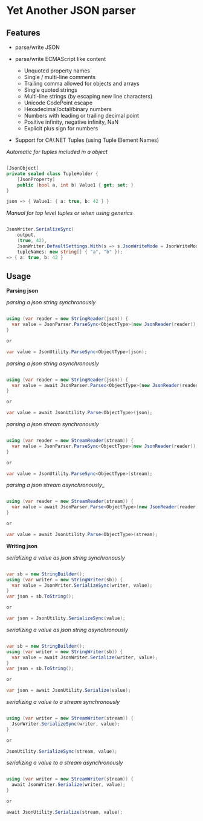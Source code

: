 # Yet Another JSON parser

## Features

* parse/write JSON
* parse/write ECMAScript like content
	* Unquoted property names
	* Single / multi-line comments
	* Trailing comma allowed for objects and arrays
	* Single quoted strings
	* Multi-line strings (by escaping new line characters)
	* Unicode CodePoint escape
	* Hexadecimal/octal/binary numbers
	* Numbers with leading or trailing decimal point
	* Positive infinity, negative infinity, NaN
	* Explicit plus sign for numbers

* Support for C#/.NET Tuples (using Tuple Element Names)

_Automatic for tuples included in a object_

```csharp

[JsonObject]
private sealed class TupleHolder {
	[JsonProperty]
	public (bool a, int b) Value1 { get; set; }
}

json => { Value1: { a: true, b: 42 } }

```

_Manual for top level tuples or when using generics_

```csharp

JsonWriter.SerializeSync(
    output,
    (true, 42),
    JsonWriter.DefaultSettings.With(s => s.JsonWriteMode = JsonWriteMode.ECMAScript),
    tupleNames: new string[] { "a", "b" });
=> { a: true, b: 42 }

```

## Usage

**Parsing json**

_parsing a json string synchronously_
```csharp

using (var reader = new StringReader(json)) {
  var value = JsonParser.ParseSync<ObjectType>(new JsonReader(reader));
}

or

var value = JsonUtility.ParseSync<ObjectType>(json);

```

_parsing a json string asynchronously_

```csharp

using (var reader = new StringReader(json)) {
  var value = await JsonParser.Parsec<ObjectType>(new JsonReader(reader));
}

or

var value = await JsonUtility.Parse<ObjectType>(json);

```

_parsing a json stream synchronously_

```csharp

using (var reader = new StreamReader(stream)) {
  var value = JsonParser.ParseSync<ObjectType>(new JsonReader(reader));
}

or

var value = JsonUtility.ParseSync<ObjectType>(stream);

```

_parsing a json stream asynchronously__

```csharp

using (var reader = new StreamReader(stream)) {
  var value = await JsonParser.Parse<ObjectType>(new JsonReader(reader));
}

or

var value = await JsonUtility.Parse<ObjectType>(stream);

```

**Writing json**

_serializing a value as json string synchronously_
```csharp

var sb = new StringBuilder();
using (var writer = new StringWriter(sb)) {
  var value = JsonWriter.SerializeSync(writer, value);
}
var json = sb.ToString();

or

var json = JsonUtility.SerializeSync(value);

```

_serializing a value as json string asynchronously_

```csharp

var sb = new StringBuilder();
using (var writer = new StringWriter(sb)) {
  var value = await JsonWriter.Serialize(writer, value);
}
var json = sb.ToString();

or

var json = await JsonUtility.Serialize(value);

```

_serializing a value to a stream synchronously_

```csharp

using (var writer = new StreamWriter(stream)) {
  JsonWriter.SerializeSync(writer, value);
}

or

JsonUtility.SerializeSync(stream, value);

```

_serializing a value to a stream asynchronously_

```csharp

using (var writer = new StreamWriter(stream)) {
  await JsonWriter.Serialize(writer, value);
}

or

await JsonUtility.Serialize(stream, value);

```

